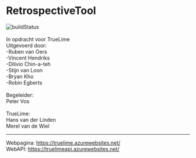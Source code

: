 RetrospectiveTool
=================
![buildStatus](https://dev.azure.com/bckho/EasyMealProject/_apis/build/status/Project-Pipeline-Development)\
\
In opdracht voor TrueLime\
Uitgevoerd door:\
-Ruben van Oers\
-Vincent Hendriks\
-Dilivio Chin-a-teh\
-Stijn van Loon\
-Bryan Kho\
-Robin Egberts\
\
Begeleider:\
Peter Vos\
\
TrueLime:\
Hans van der Linden\
Merel van de Wiel

--------------------

Webpagina: https://truelime.azurewebsites.net/ \
WebAPI: https://truelimeapi.azurewebsites.net/  

